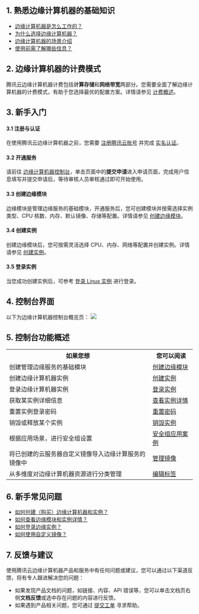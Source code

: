 ## 1. 熟悉边缘计算机器的基础知识
- [边缘计算机器是怎么工作的？](https://intl.cloud.tencent.com/document/product/1119/43398)
- [为什么选择边缘计算机器？](https://intl.cloud.tencent.com/document/product/1119/43399)
- [边缘计算机器的场景介绍](https://intl.cloud.tencent.com/document/product/1119/43400)
- [使用前需了解哪些信息？](https://intl.cloud.tencent.com/document/product/1119/43409)

## 2. 边缘计算机器的计费模式
腾讯云边缘计算机器计费包括**计算存储**和**网络带宽**两部分。您需要全面了解边缘计算机器的计费模式，有助于您选择最优的配置方案。详情请参见 [计费概述](https://intl.cloud.tencent.com/document/product/1119/43404)。

## 3. 新手入门
#### 3.1 注册与认证
在使用腾讯云边缘计算机器之前，您需要 [注册腾讯云账号](https://intl.cloud.tencent.com/register?&s_url=https%3A%2F%2Fconsole.intl.cloud.tencent.com%2Fworkorder) 并完成 [实名认证](https://intl.cloud.tencent.com/document/product/378/3629)。

#### 3.2 开通服务
请前往 [边缘计算机器控制台](https://console.cloud.tencent.com/ecm)，单击页面中的**提交申请**进入申请页面，完成用户信息填写并提交申请后，等待审核人员审核通过即可开始使用。


#### 3.3 创建边缘模块
边缘模块是管理边缘服务的基础模块，开通服务后，您可创建模块并按需选择实例类型、CPU 核数、内存、默认镜像、存储等配置。详情请参见 [创建边缘模块](https://intl.cloud.tencent.com/document/product/1119/43421)。

#### 3.4 创建实例
创建边缘模块后，您可按需灵活选择 CPU、内存、网络等配置并创建实例。详情请参见 [创建实例](https://intl.cloud.tencent.com/document/product/1119/43424)。

#### 3.5 登录实例
当您成功创建实例后，可参考 [登录 Linux 实例](https://intl.cloud.tencent.com/document/product/1119/43412) 进行登录。

## 4. 控制台界面
以下为边缘计算机器控制台概览页：
![](https://qcloudimg.tencent-cloud.cn/raw/6d6beba9823815468e740018db8a635e.png)

## 5. 控制台功能概述
<table>
<tr>
<th>如果您想</th>
<th>您可以阅读</th>
</tr>
<tr>
<td>创建管理边缘服务的基础模块</td>
<td><a href="https://intl.cloud.tencent.com/document/product/1119/43421">创建边缘模块</a></td>
</tr>
<tr>
<td>创建边缘计算机器实例</td>
<td><a href="https://intl.cloud.tencent.com/document/product/1119/43424">创建实例</a></td>
</tr>
<tr>
<td>登录边缘计算机器实例</td>
<td><a href="https://intl.cloud.tencent.com/document/product/1119/43412">登录实例</a></td>
</tr>
<tr>
<td>获取某实例详细信息</td>
<td><a href="https://intl.cloud.tencent.com/document/product/1119/43425">查看实例详情</a></td>
</tr>
<tr>
<td>重置实例登录密码</td>
<td><a href="https://intl.cloud.tencent.com/document/product/1119/43428">重置密码</a></td>
</tr>
<tr>
<td>销毁或释放某个实例</td>
<td><a href="https://intl.cloud.tencent.com/document/product/1119/43427">销毁实例</a></td>
</tr>
<tr>
<td>根据应用场景，进行安全组设置</td>
<td><a href="https://intl.cloud.tencent.com/document/product/1119/43446">安全组应用案例</a></td>
</tr>
<tr>
<td>将已创建的云服务器自定义镜像导入边缘计算服务的镜像中</td>
<td><a href="https://intl.cloud.tencent.com/document/product/1119/43417">管理镜像</a></td>
</tr>
<tr>
<td>从多维度对边缘计算机器资源进行分类管理</td>
<td><a href="https://intl.cloud.tencent.com/document/product/1119/43418">编辑标签</a></td>
</tr>
</table>

## 6. 新手常见问题
- [如何创建（购买）边缘计算机器和实例？](https://intl.cloud.tencent.com/document/product/1119/43449)
- [如何查看边缘模块和实例详情？](https://intl.cloud.tencent.com/document/product/1119/43449)
- [如何登录边缘实例？](https://intl.cloud.tencent.com/document/product/1119/43449)
- [如何使用自定义镜像？](https://intl.cloud.tencent.com/document/product/1119/43449)

## 7. 反馈与建议
使用腾讯云边缘计算机器产品和服务中有任何问题或建议，您可以通过以下渠道反馈，将有专人跟进解决您的问题：
- 如果发现产品文档的问题，如链接、内容、API 错误等，您可以单击文档页右侧**文档反馈**或选中存在问题的内容进行反馈。
- 如果遇到产品相关问题，您可通过 [提交工单](https://console.intl.cloud.tencent.com/workorder) 寻求帮助。

